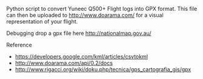 Python script to convert Yuneec Q500+ Flight logs into GPX format. This file can then be uploaded to http://www.doarama.com/ for a visual representation of your flight.


Debugging
drop a gpx file here http://nationalmap.gov.au/

Reference
* https://developers.google.com/kml/articles/csvtokml
* http://www.doarama.com/api/0.2/docs
* http://www.rigacci.org/wiki/doku.php/tecnica/gps_cartografia_gis/gpx